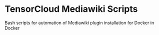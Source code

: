 # TensorCloud Mediawiki Scripts
Bash scripts for automation of Mediawiki plugin installation for Docker in Docker
